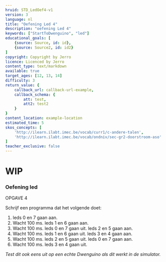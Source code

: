 ```yaml
---
hruid: STD_LedOef4-v1
version: 3
language: nl
title: "Oefening Led 4"
description: "oefening Led 4"
keywords: ["StartToDwenguino", "led"]
educational_goals: [
    {source: Source, id: id}, 
    {source: Source2, id: id2}
]
copyright: Copyright by Jerro
licence: Licenced by Jerro
content_type: text/markdown
available: true
target_ages: [12, 13, 14]
difficulty: 3
return_value: {
    callback_url: callback-url-example,
    callback_schema: {
        att: test,
        att2: test2
    }
}
content_location: example-location
estimated_time: 5
skos_concepts: [
    'http://ilearn.ilabt.imec.be/vocab/curr1/c-andere-talen', 
    'http://ilearn.ilabt.imec.be/vocab/ondniv/sec-gr2-doorstroom-aso'
]
teacher_exclusive: false
---
```

# WIP
### Oefening led
OPGAVE 4

Schrijf een programma dat het volgende doet:

1. leds 0 en 7 gaan aan.
2. Wacht 100 ms. leds 1 en 6 gaan aan.
3. Wacht 100 ms. leds 0 en 7 gaan uit. leds 2 en 5 gaan aan.
4. Wacht 100 ms. leds 1 en 6 gaan uit. leds 3 en 4 gaan aan.
5. Wacht 100 ms. leds 2 en 5 gaan uit. leds 0 en 7 gaan aan.
6. Wacht 100 ms. leds 3 en 4 gaan uit.

*Test dit ook eens uit op een echte Dwenguino als dit werkt in de simulator.*